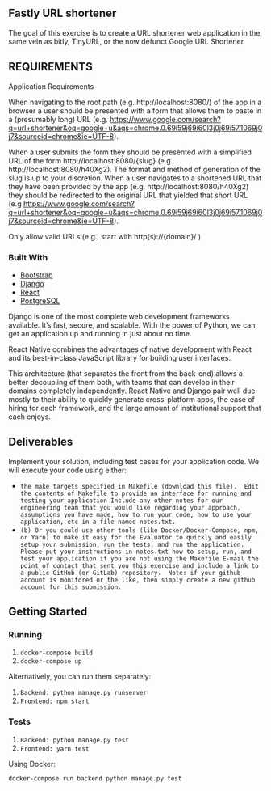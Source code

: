 ## Fastly URL shortener
The goal of this exercise is to create a URL shortener web application in the same vein as bitly, TinyURL, or the now defunct Google URL Shortener.

## REQUIREMENTS
Application Requirements

When navigating to the root path (e.g. http://localhost:8080/) of the app in a browser a user should be presented with a form that allows them to paste in a (presumably long) URL (e.g. https://www.google.com/search?q=url+shortener&oq=google+u&aqs=chrome.0.69i59j69i60l3j0j69i57.1069j0j7&sourceid=chrome&ie=UTF-8).

When a user submits the form they should be presented with a simplified URL of the form http://localhost:8080/{slug} (e.g. http://localhost:8080/h40Xg2). The format and method of generation of the slug is up to your discretion.
When a user navigates to a shortened URL that they have been provided by the app (e.g. http://localhost:8080/h40Xg2) they should be redirected to the original URL that yielded that short URL (e.g https://www.google.com/search?q=url+shortener&oq=google+u&aqs=chrome.0.69i59j69i60l3j0j69i57.1069j0j7&sourceid=chrome&ie=UTF-8).

Only allow valid URLs (e.g., start with http(s)://{domain}/ )
 
### Built With
* [Bootstrap](https://getbootstrap.com)
* [Django](https://www.djangoproject.com/)
* [React](https://reactjs.org/)
* [PostgreSQL](https://www.postgresql.org/)

Django is one of the most complete web development frameworks available. It’s fast, secure, and scalable. With the power of Python, we can get an application up and running in just about no time.
 
React Native combines the advantages of native development with React and its best-in-class JavaScript library for building user interfaces.
 
This architecture (that separates the front from the back-end) allows a better decoupling of them both, with teams that can develop in their domains completely independently.
React Native and Django pair well due mostly to their ability to quickly generate cross-platform apps, the ease of hiring for each framework, and the large amount of institutional support that each enjoys. 

## Deliverables
Implement your solution, including test cases for your application code.
We will execute your code using either:
- `the make targets specified in Makefile (download this file). 
Edit the contents of Makefile to provide an interface for running and testing your application
Include any other notes for our engineering team that you would like regarding your approach, assumptions you have made, how to run your code, how to use your application, etc in a file named notes.txt.`
- `(b) Or you could use other tools (like Docker/Docker-Compose, npm, or Yarn) to make it easy for the Evaluator to quickly and easily setup your submission, run the tests, and run the application. 
Please put your instructions in notes.txt how to setup, run, and test your application if you are not using the Makefile
E-mail the point of contact that sent you this exercise and include a link to a public GitHub (or GitLab) repository. 
Note: if your github account is monitored or the like, then simply create a new github account for this submission.`

## Getting Started

### Running
1. `docker-compose build`
1. `docker-compose up`

Alternatively, you can run them separately:
1. `Backend: python manage.py runserver`
2. `Frontend: npm start`

### Tests
1. `Backend: python manage.py test`
2. `Frontend: yarn test`
 
Using Docker:

`docker-compose run backend python manage.py test`